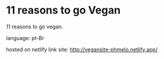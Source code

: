 # 11 reasons to go Vegan

11 reasons to go vegan.

language: pt-Br

hosted on netlify
link site: http://vegansite-phmelo.netlify.app/ 

